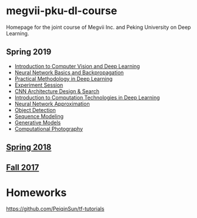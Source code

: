 # megvii-pku-dl-course
Homepage for the joint course of Megvii Inc. and Peking University on Deep Learning.
## Spring 2019
* [Introduction to Computer Vision and Deep Learning](https://github.com/zsc/megvii-pku-dl-course/blob/master/slides/Lecture1(Intro%20of%20CV%20and%20DL)_novideo.pdf)
* [Neural Network Basics and Backpropagation](slides19/network+basics+2019.pdf)
* [Practical Methodology in Deep Learning](slides19/Practical+Methodology+in+Deep+Learning(1).pdf)
* [Experiment Session](slides19/Practical+Deep+Learning_+Experiments.pdf)
* [CNN Architecture Design & Search](slides19/architecture%202019.pdf)
* [Introduction to Computation Technologies in Deep Learning](slides19/dl-comp-tech(1).pdf)
* [Neural Network Approximation](slides19/Neural%20Network%20Approximation.pdf)
* [Object Detection](slides19/Object%20Detection_pku_2019.4.3.pdf)
* [Sequence Modeling](slides19/Sequence%20Modeling%202019-04.pdf)
* [Generative Models](slides19/Lecture%2010%20Introduction%20to%20Generative%20Models.pdf)
* [Computational Photography](slides19/Computational%20Photography%20Talk.pdf)

## [Spring 2018](slides18)
## [Fall 2017](slides)

# Homeworks
https://github.com/PeiqinSun/tf-tutorials
